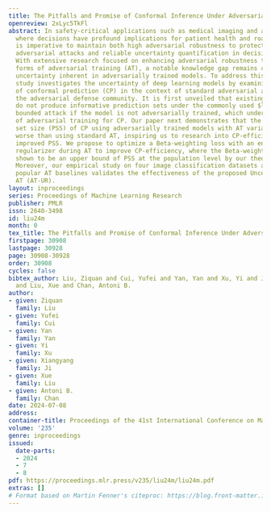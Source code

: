 ```yaml
---
title: The Pitfalls and Promise of Conformal Inference Under Adversarial Attacks
openreview: 2xLyc5TkFl
abstract: In safety-critical applications such as medical imaging and autonomous driving,
  where decisions have profound implications for patient health and road safety, it
  is imperative to maintain both high adversarial robustness to protect against potential
  adversarial attacks and reliable uncertainty quantification in decision-making.
  With extensive research focused on enhancing adversarial robustness through various
  forms of adversarial training (AT), a notable knowledge gap remains concerning the
  uncertainty inherent in adversarially trained models. To address this gap, this
  study investigates the uncertainty of deep learning models by examining the performance
  of conformal prediction (CP) in the context of standard adversarial attacks within
  the adversarial defense community. It is first unveiled that existing CP methods
  do not produce informative prediction sets under the commonly used $l_{\infty}$-norm
  bounded attack if the model is not adversarially trained, which underpins the importance
  of adversarial training for CP. Our paper next demonstrates that the prediction
  set size (PSS) of CP using adversarially trained models with AT variants is often
  worse than using standard AT, inspiring us to research into CP-efficient AT for
  improved PSS. We propose to optimize a Beta-weighting loss with an entropy minimization
  regularizer during AT to improve CP-efficiency, where the Beta-weighting loss is
  shown to be an upper bound of PSS at the population level by our theoretical analysis.
  Moreover, our empirical study on four image classification datasets across three
  popular AT baselines validates the effectiveness of the proposed Uncertainty-Reducing
  AT (AT-UR).
layout: inproceedings
series: Proceedings of Machine Learning Research
publisher: PMLR
issn: 2640-3498
id: liu24m
month: 0
tex_title: The Pitfalls and Promise of Conformal Inference Under Adversarial Attacks
firstpage: 30908
lastpage: 30928
page: 30908-30928
order: 30908
cycles: false
bibtex_author: Liu, Ziquan and Cui, Yufei and Yan, Yan and Xu, Yi and Ji, Xiangyang
  and Liu, Xue and Chan, Antoni B.
author:
- given: Ziquan
  family: Liu
- given: Yufei
  family: Cui
- given: Yan
  family: Yan
- given: Yi
  family: Xu
- given: Xiangyang
  family: Ji
- given: Xue
  family: Liu
- given: Antoni B.
  family: Chan
date: 2024-07-08
address:
container-title: Proceedings of the 41st International Conference on Machine Learning
volume: '235'
genre: inproceedings
issued:
  date-parts:
  - 2024
  - 7
  - 8
pdf: https://proceedings.mlr.press/v235/liu24m/liu24m.pdf
extras: []
# Format based on Martin Fenner's citeproc: https://blog.front-matter.io/posts/citeproc-yaml-for-bibliographies/
---
```


